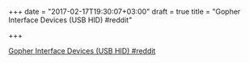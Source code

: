 +++
date = "2017-02-17T19:30:07+03:00"
draft = true
title = "Gopher Interface Devices (USB HID)  #reddit"

+++

<p><a href="https://t.co/cFQXxvY0Vm">Gopher Interface Devices (USB HID)  #reddit</a></p>
